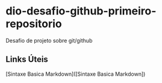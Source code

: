 # dio-desafio-github-primeiro-repositorio
Desafio de projeto sobre git/github

## Links Úteis
[Sintaxe Basica Markdown]([Sintaxe Basica Markdown])
